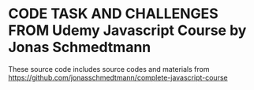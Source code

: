 # CODE TASK AND CHALLENGES FROM Udemy Javascript Course by Jonas Schmedtmann
These source code includes source codes and materials from <https://github.com/jonasschmedtmann/complete-javascript-course>